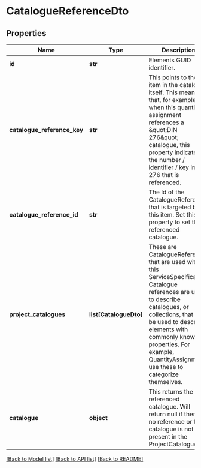 # CatalogueReferenceDto

## Properties
Name | Type | Description | Notes
------------ | ------------- | ------------- | -------------
**id** | **str** | Elements GUID identifier.              | 
**catalogue_reference_key** | **str** | This points to the item in the catalogue itself. This means that, for example when this quantity assignment references a \&quot;DIN 276\&quot; catalogue, this property indicates the number / identifier / key in DIN 276 that is referenced. | [optional] 
**catalogue_reference_id** | **str** | The Id of the CatalogueReference that is targeted by this item. Set this property to set the referenced catalogue. | 
**project_catalogues** | [**list[CatalogueDto]**](CatalogueDto.md) | These are CatalogueReference that are used within this ServiceSpecification. Catalogue references are used to describe catalogues, or collections, that can be used to describe elements with commonly known properties. For example, QuantityAssignments use these to categorize themselves. | [optional] 
**catalogue** | **object** | This returns the referenced catalogue. Will return null if there is no reference or the catalogue is not present in the ProjectCatalogues. | [optional] 

[[Back to Model list]](../README.md#documentation-for-models) [[Back to API list]](../README.md#documentation-for-api-endpoints) [[Back to README]](../README.md)


